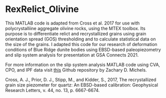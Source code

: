 # RexRelict_Olivine

This MATLAB code is adapted from Cross et al. 2017 for use with polycrystalliine aggregate olivine rocks, using the MTEX toolbox. Its purpose is to differentiate relict and recrystallized grains using grain orientation spread (GOS) thresholding and to calculate statistical data on the size of the grains. I adapted this code for our research of deformation conditions of Blue Ridge dunite bodies using EBSD-based paleopiezometry and slip system analysis for presentation at GSA Connects 2021. 

For more information on the slip system analysis MATLAB code using CVA, CPO, and IPF data visit [this](https://github.com/zmichels/CVA.git) Github repository by Zachary D. Michels.

Cross, A. J., Prior, D. J., Stipp, M., and Kidder, S., 2017, The recrystallized grain size piezometer for quartz: An EBSD-based calibration: Geophysical Research Letters, v. 44,       no. 13, p. 6667-6674.

